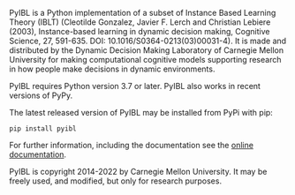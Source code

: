 PyIBL is a Python implementation of a subset of Instance Based Learning Theory
(IBLT) (Cleotilde Gonzalez, Javier F. Lerch and Christian Lebiere (2003),
Instance-based learning in dynamic decision making, Cognitive Science, 27,
591-635. DOI: 10.1016/S0364-0213(03)00031-4). It is made and distributed by
the Dynamic Decision Making Laboratory of Carnegie Mellon University for
making computational cognitive models supporting research in how people make
decisions in dynamic environments.

PyIBL requires Python version 3.7 or later. PyIBL also works in recent
versions of PyPy.

The latest released version of PyIBL may be installed from PyPi with pip:
```
pip install pyibl
```

For further information, including the documentation see the
[online documentation](http://pyibl.ddmlab.com).

PyIBL is copyright 2014-2022 by Carnegie Mellon University. It may be
freely used, and modified, but only for research purposes.
